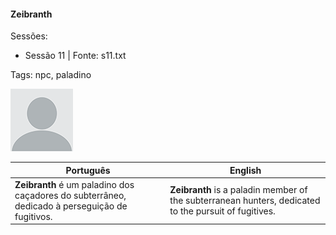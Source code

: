 
#### Zeibranth

Sessões:  
- Sessão 11 | Fonte: s11.txt

Tags: npc, paladino

![Zeibranth](docs/assets/npc/npc_blank.png)

| Português                                                                                      | English                                                                                               |
| ---------------------------------------------------------------------------------------------- | ----------------------------------------------------------------------------------------------------- |
| **Zeibranth** é um paladino dos caçadores do subterrâneo, dedicado à perseguição de fugitivos. | **Zeibranth** is a paladin member of the subterranean hunters, dedicated to the pursuit of fugitives. |

